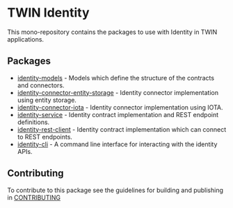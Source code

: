# TWIN Identity

This mono-repository contains the packages to use with Identity in TWIN applications.

## Packages

- [identity-models](packages/identity-models/README.md) - Models which define the structure of the contracts and connectors.
- [identity-connector-entity-storage](packages/identity-connector-entity-storage/README.md) - Identity connector implementation using entity storage.
- [identity-connector-iota](packages/identity-connector-iota/README.md) - Identity connector implementation using IOTA.
- [identity-service](packages/identity-service/README.md) - Identity contract implementation and REST endpoint definitions.
- [identity-rest-client](packages/identity-rest-client/README.md) - Identity contract implementation which can connect to REST endpoints.
- [identity-cli](packages/identity-cli/README.md) - A command line interface for interacting with the identity APIs.

## Contributing

To contribute to this package see the guidelines for building and publishing in [CONTRIBUTING](./CONTRIBUTING.md)
